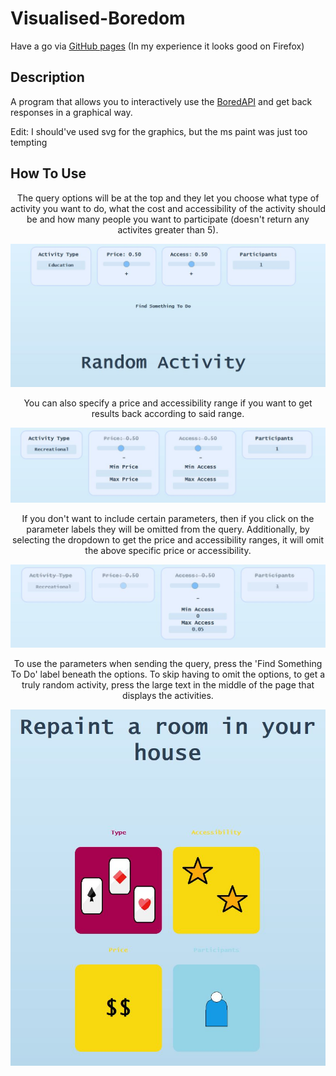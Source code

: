 # Visualised-Boredom

Have a go via <a href="https://unknown807.github.io/Visualised-Boredom/">GitHub pages</a> (In my experience it looks good on Firefox)

## Description

A program that allows you to interactively use the <a href="https://www.boredapi.com/">BoredAPI</a> and get back responses in a graphical way.

Edit: I should've used svg for the graphics, but the ms paint was just too tempting

## How To Use

<div align="center">

The query options will be at the top and they let you choose what type of activity you want to do, what the cost and accessibility of the activity should be and how many people you want to participate (doesn't return any activites greater than 5).

![alt text](/repo_imgs/img1.JPG)

You can also specify a price and accessibility range if you want to get results back according to said range.

![alt text](/repo_imgs/img2.JPG)

If you don't want to include certain parameters, then if you click on the parameter labels they will be omitted from the query. Additionally, by selecting the dropdown to get the price and accessibility ranges, it will omit the above specific price or accessibility.

![alt text](/repo_imgs/img3.JPG)

To use the parameters when sending the query, press the 'Find Something To Do' label beneath the options. To skip having to omit the options, to get a truly random activity, press the large text in the middle of the page that displays the activities.

![alt text](/repo_imgs/img4.JPG)
</div>
